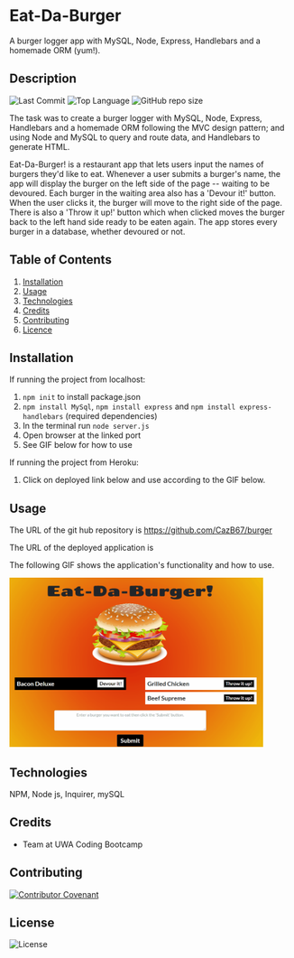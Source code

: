 # Eat-Da-Burger
A burger logger app with MySQL, Node, Express, Handlebars and a homemade ORM (yum!). 

## Description 
![Last Commit](https://img.shields.io/github/last-commit/cazb67/burger) ![Top Language](https://img.shields.io/github/languages/top/cazb67/burger) ![GitHub repo size](https://img.shields.io/github/repo-size/cazb67/burger)

The task was to create a burger logger with MySQL, Node, Express, Handlebars and a homemade ORM following the MVC design pattern; and using Node and MySQL to query and route data, and Handlebars to generate HTML.

Eat-Da-Burger! is a restaurant app that lets users input the names of burgers they'd like to eat. Whenever a user submits a burger's name, the app will display the burger on the left side of the page -- waiting to be devoured. Each burger in the waiting area also has a 'Devour it!' button. When the user clicks it, the burger will move to the right side of the page. There is also a 'Throw it up!' button which when clicked moves the burger back to the left hand side ready to be eaten again. The app stores every burger in a database, whether devoured or not.

## Table of Contents
1. [Installation](#Installation)
2. [Usage](#Usage)
3. [Technologies](#Technologies)
4. [Credits](#Credits)
5. [Contributing](#Contributing)
6. [Licence](#License)

## Installation
If running the project from localhost:
1. `npm init` to install package.json
2. `npm install MySql`, `npm install express` and `npm install express-handlebars` (required dependencies)
3. In the terminal run `node server.js`
4. Open browser at the linked port
5. See GIF below for how to use

If running the project from Heroku:
1. Click on deployed link below and use according to the GIF below.

## Usage
The URL of the git hub repository is https://github.com/CazB67/burger

The URL of the deployed application is 

The following GIF shows the application's functionality and how to use. 

<img src="public/assets/img/burger.gif" width="450" height="300" title="Eat-Da-Burger! App">

## Technologies
NPM, Node js, Inquirer, mySQL

## Credits
- Team at UWA Coding Bootcamp

## Contributing
[![Contributor Covenant](https://img.shields.io/badge/Contributor%20Covenant-v2.0%20adopted-ff69b4.svg)](code_of_conduct.md)

## License
![License](https://img.shields.io/github/license/cazb67/employee-tracker)  
